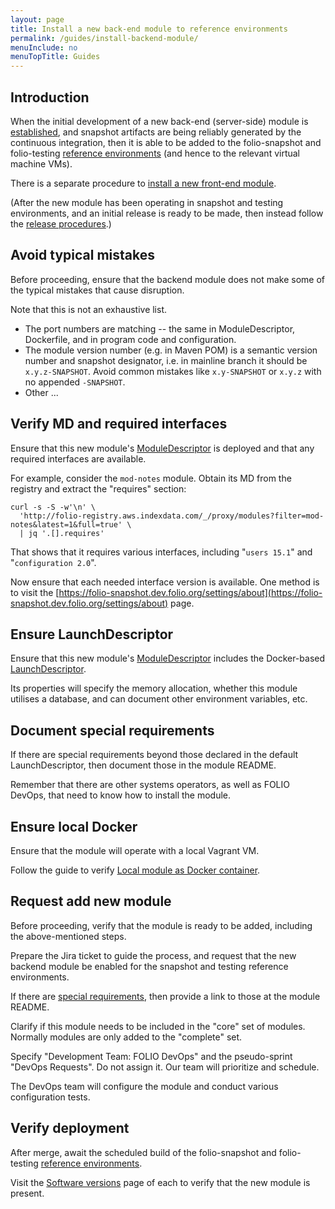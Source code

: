 ```yaml
---
layout: page
title: Install a new back-end module to reference environments
permalink: /guides/install-backend-module/
menuInclude: no
menuTopTitle: Guides
---
```


## Introduction

When the initial development of a new back-end (server-side) module is [established](/guidelines/create-new-repo/), and snapshot artifacts are being reliably generated by the continuous integration, then it is able to be added to the folio-snapshot and folio-testing [reference environments](/guides/automation/#reference-environments) (and hence to the relevant virtual machine VMs).

There is a separate procedure to [install a new front-end module](/guides/install-frontend-module/).

(After the new module has been operating in snapshot and testing environments, and an initial release is ready to be made, then instead follow the [release procedures](/guidelines/release-procedures/#add-to-platforms).)

## Avoid typical mistakes

Before proceeding, ensure that the backend module does not make some of the typical mistakes that cause disruption.

Note that this is not an exhaustive list.

* The port numbers are matching -- the same in ModuleDescriptor, Dockerfile, and in program code and configuration.
* The module version number (e.g. in Maven POM) is a semantic version number and snapshot designator, i.e. in mainline branch it should be `x.y.z-SNAPSHOT`. Avoid common mistakes like `x.y-SNAPSHOT` or `x.y.z` with no appended `-SNAPSHOT`.
* Other ...

## Verify MD and required interfaces

Ensure that this new module's [ModuleDescriptor](/guides/module-descriptor/) is deployed and that any required interfaces are available.

For example, consider the `mod-notes` module.
Obtain its MD from the registry and extract the "requires" section:

```
curl -s -S -w'\n' \
  'http://folio-registry.aws.indexdata.com/_/proxy/modules?filter=mod-notes&latest=1&full=true' \
  | jq '.[].requires'
```

That shows that it requires various interfaces, including "`users 15.1`" and "`configuration 2.0`".

Now ensure that each needed interface version is available.
One method is to visit the [https://folio-snapshot.dev.folio.org/settings/about](https://folio-snapshot.dev.folio.org/settings/about) page.

## Ensure LaunchDescriptor

Ensure that this new module's [ModuleDescriptor](/guides/module-descriptor/) includes the Docker-based [LaunchDescriptor](/guides/module-descriptor/#launchdescriptor-properties).

Its properties will specify the memory allocation, whether this module utilises a database, and can document other environment variables, etc.

## Document special requirements

If there are special requirements beyond those declared in the default LaunchDescriptor, then document those in the module README.

Remember that there are other systems operators, as well as FOLIO DevOps, that need to know how to install the module.

## Ensure local Docker

Ensure that the module will operate with a local Vagrant VM.

Follow the guide to verify [Local module as Docker container](/guides/run-local-folio/#local-module-as-docker-container).

## Request add new module

Before proceeding, verify that the module is ready to be added, including the above-mentioned steps.

Prepare the Jira ticket to guide the process, and request that the new backend module be enabled for the snapshot and testing reference environments.

If there are [special requirements](#document-special-requirements), then provide a link to those at the module README.

Clarify if this module needs to be included in the "core" set of modules.
Normally modules are only added to the "complete" set.

Specify "Development Team: FOLIO DevOps" and the pseudo-sprint "DevOps Requests".
Do not assign it. Our team will prioritize and schedule.

The DevOps team will configure the module and conduct various configuration tests.

## Verify deployment

After merge, await the scheduled build of the folio-snapshot and folio-testing [reference environments](/guides/automation/#reference-environments).

Visit the [Software versions](https://folio-snapshot.dev.folio.org/settings/about) page of each to verify that the new module is present.

<div class="folio-spacer-content"></div>


